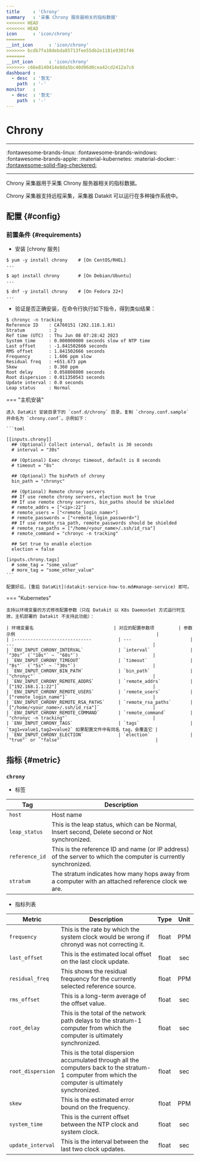 ```yaml
---
title     : 'Chrony'
summary   : '采集 Chrony 服务器相关的指标数据'
<<<<<<< HEAD
<<<<<<< HEAD
icon      : 'icon/chrony'
=======
__int_icon      : 'icon/chrony'
>>>>>>> bcdb7fa10debda85713fee55db2e1181e9301f46
=======
__int_icon      : 'icon/chrony'
>>>>>>> c66e8140414e8da5bc40d96d0cea42cd2412a7c6
dashboard :
  - desc  : '暂无'
    path  : '-'
monitor   :
  - desc  : '暂无'
    path  : '-'
---
```


<!-- markdownlint-disable MD025 -->
# Chrony
<!-- markdownlint-enable -->
---

:fontawesome-brands-linux: :fontawesome-brands-windows: :fontawesome-brands-apple: :material-kubernetes: :material-docker:  · [:fontawesome-solid-flag-checkered:](index.md#legends "Election Enabled")

---

Chrony 采集器用于采集 Chrony 服务器相关的指标数据。

Chrony 采集器支持远程采集，采集器 Datakit 可以运行在多种操作系统中。

## 配置 {#config}

### 前置条件 {#requirements}

- 安装 [chrony 服务]

```shell
$ yum -y install chrony    # [On CentOS/RHEL]
...

$ apt install chrony       # [On Debian/Ubuntu]
...

$ dnf -y install chrony    # [On Fedora 22+]
...

```

- 验证是否正确安装，在命令行执行如下指令，得到类似结果：

```shell
$ chronyc -n tracking
Reference ID    : CA760151 (202.118.1.81)
Stratum         : 2
Ref time (UTC)  : Thu Jun 08 07:28:42 2023
System time     : 0.000000000 seconds slow of NTP time
Last offset     : -1.841502666 seconds
RMS offset      : 1.841502666 seconds
Frequency       : 1.606 ppm slow
Residual freq   : +651.673 ppm
Skew            : 0.360 ppm
Root delay      : 0.058808800 seconds
Root dispersion : 0.011350543 seconds
Update interval : 0.0 seconds
Leap status     : Normal
```

<!-- markdownlint-disable MD046 -->
=== "主机安装"

    进入 DataKit 安装目录下的 `conf.d/chrony` 目录，复制 `chrony.conf.sample` 并命名为 `chrony.conf`。示例如下：
    
    ```toml
        
    [[inputs.chrony]]
      ## (Optional) Collect interval, default is 30 seconds
      # interval = "30s"
    
      ## (Optional) Exec chronyc timeout, default is 8 seconds
      # timeout = "8s"
    
      ## (Optional) The binPath of chrony
      bin_path = "chronyc"
     
      ## (Optional) Remote chrony servers
      ## If use remote chrony servers, election must be true
      ## If use remote chrony servers, bin_paths should be shielded
      # remote_addrs = ["<ip>:22"]
      # remote_users = ["<remote_login_name>"]
      # remote_passwords = ["<remote_login_password>"]
      ## If use remote_rsa_path, remote_passwords should be shielded
      # remote_rsa_paths = ["/home/<your_name>/.ssh/id_rsa"]
      # remote_command = "chronyc -n tracking"
    
      ## Set true to enable election
      election = false
    
    [inputs.chrony.tags]
      # some_tag = "some_value"
      # more_tag = "some_other_value"
    ```

    配置好后，[重启 DataKit](datakit-service-how-to.md#manage-service) 即可。

=== "Kubernetes"

    支持以环境变量的方式修改配置参数（只在 Datakit 以 K8s DaemonSet 方式运行时生效，主机部署的 Datakit 不支持此功能）：

    | 环境变量名                              | 对应的配置参数项         | 参数示例                                                     |
    | :-----------------------------          | ---                      | ---                                                    |
    | `ENV_INPUT_CHRONY_INTERVAL`             | `interval`               | `"30s"` (`"10s"` ~ `"60s"`)                            |
    | `ENV_INPUT_CHRONY_TIMEOUT`              | `timeout`                | `"8s"`  (`"5s"` ~ `"30s"`)                             |
    | `ENV_INPUT_CHRONY_BIN_PATH`             | `bin_path`               | `"chronyc"`                                            |
    | `ENV_INPUT_CHRONY_REMOTE_ADDRS`         | `remote_addrs`           | `["192.168.1.1:22"]`                                   |
    | `ENV_INPUT_CHRONY_REMOTE_USERS`         | `remote_users`           | `["remote_login_name"]`                                |
    | `ENV_INPUT_CHRONY_REMOTE_RSA_PATHS`     | `remote_rsa_paths`       | `["/home/<your_name>/.ssh/id_rsa"]`                    |
    | `ENV_INPUT_CHRONY_REMOTE_COMMAND`       | `remote_command`         | `"chronyc -n tracking"`                                |
    | `ENV_INPUT_CHRONY_TAGS`                 | `tags`                   | `tag1=value1,tag2=value2` 如果配置文件中有同名 tag，会覆盖它 |
    | `ENV_INPUT_CHRONY_ELECTION`             | `election`               | `"true"` or `"false"`                                   |

<!-- markdownlint-enable -->

## 指标 {#metric}



### `chrony`

- 标签


| Tag | Description |
|  ----  | --------|
|`host`|Host name|
|`leap_status`|This is the leap status, which can be Normal, Insert second, Delete second or Not synchronized.|
|`reference_id`|This is the reference ID and name (or IP address) of the server to which the computer is currently synchronized.|
|`stratum`|The stratum indicates how many hops away from a computer with an attached reference clock we are.|

- 指标列表


| Metric | Description | Type | Unit |
| ---- |---- | :---:    | :----: |
|`frequency`|This is the rate by which the system clock would be wrong if chronyd was not correcting it.|float|PPM|
|`last_offset`|This is the estimated local offset on the last clock update.|float|sec|
|`residual_freq`|This shows the residual frequency for the currently selected reference source.|float|PPM|
|`rms_offset`|This is a long-term average of the offset value.|float|sec|
|`root_delay`|This is the total of the network path delays to the stratum-1 computer from which the computer is ultimately synchronized.|float|sec|
|`root_dispersion`|This is the total dispersion accumulated through all the computers back to the stratum-1 computer from which the computer is ultimately synchronized.|float|sec|
|`skew`|This is the estimated error bound on the frequency.|float|PPM|
|`system_time`|This is the current offset between the NTP clock and system clock.|float|sec|
|`update_interval`|This is the interval between the last two clock updates.|float|sec|


